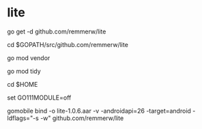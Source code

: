 # lite


go get -d github.com/remmerw/lite

cd $GOPATH/src/github.com/remmerw/lite

go mod vendor

go mod tidy

cd $HOME

set GO111MODULE=off

gomobile bind -o lite-1.0.6.aar -v -androidapi=26 -target=android -ldflags="-s -w" github.com/remmerw/lite


